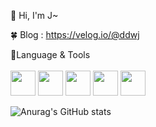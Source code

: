 👋 Hi, I'm J~<br>

🍀 Blog
: https://velog.io/@ddwj<br>

📘Language & Tools<br><br>
<img src="https://user-images.githubusercontent.com/44609018/193732910-8bbf3c09-3ef0-4763-8b8f-034aecddf69c.png" style="width:40px">
<img src="https://user-images.githubusercontent.com/44609018/193733017-bae768f8-91a7-42eb-a8e5-a5f1bdeb7a7e.png" style="width:40px">
<img src="https://user-images.githubusercontent.com/44609018/193733169-19f26d75-deb8-47e9-9c77-33f71ffb3c36.png" style="width:40px">
<img src="https://cdn.jsdelivr.net/gh/devicons/devicon/icons/threejs/threejs-original-wordmark.svg" style="width:40px"/> 
<img src="https://user-images.githubusercontent.com/44609018/193731725-ddd3eb14-8b8f-42b1-8b24-9678594aec22.png" style="width:40px">

![Anurag's GitHub stats](https://github-readme-stats.vercel.app/api?username=JHKIMS&show_icons=true&theme=algolia)
